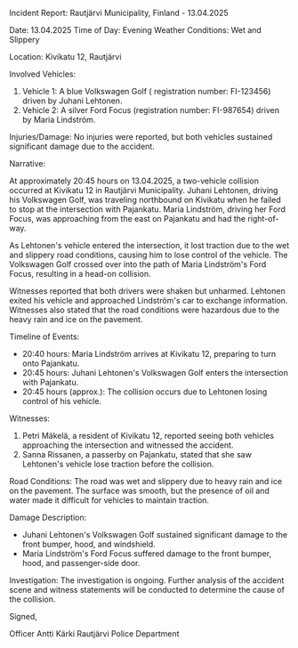 Incident Report: Rautjärvi Municipality, Finland - 13.04.2025

Date: 13.04.2025
Time of Day: Evening
Weather Conditions: Wet and Slippery

Location: Kivikatu 12, Rautjärvi

Involved Vehicles:

1. Vehicle 1: A blue Volkswagen Golf ( registration number: FI-123456) driven by Juhani Lehtonen.
2. Vehicle 2: A silver Ford Focus (registration number: FI-987654) driven by Maria Lindström.

Injuries/Damage:
No injuries were reported, but both vehicles sustained significant damage due to the accident.

Narrative:

At approximately 20:45 hours on 13.04.2025, a two-vehicle collision occurred at Kivikatu 12 in Rautjärvi Municipality. Juhani Lehtonen, driving his Volkswagen Golf, was traveling northbound on Kivikatu when he failed to stop at the intersection with Pajankatu. Maria Lindström, driving her Ford Focus, was approaching from the east on Pajankatu and had the right-of-way.

As Lehtonen's vehicle entered the intersection, it lost traction due to the wet and slippery road conditions, causing him to lose control of the vehicle. The Volkswagen Golf crossed over into the path of Maria Lindström's Ford Focus, resulting in a head-on collision.

Witnesses reported that both drivers were shaken but unharmed. Lehtonen exited his vehicle and approached Lindström's car to exchange information. Witnesses also stated that the road conditions were hazardous due to the heavy rain and ice on the pavement.

Timeline of Events:

- 20:40 hours: Maria Lindström arrives at Kivikatu 12, preparing to turn onto Pajankatu.
- 20:45 hours: Juhani Lehtonen's Volkswagen Golf enters the intersection with Pajankatu.
- 20:45 hours (approx.): The collision occurs due to Lehtonen losing control of his vehicle.

Witnesses:

1. Petri Mäkelä, a resident of Kivikatu 12, reported seeing both vehicles approaching the intersection and witnessed the accident.
2. Sanna Rissanen, a passerby on Pajankatu, stated that she saw Lehtonen's vehicle lose traction before the collision.

Road Conditions:
The road was wet and slippery due to heavy rain and ice on the pavement. The surface was smooth, but the presence of oil and water made it difficult for vehicles to maintain traction.

Damage Description:

- Juhani Lehtonen's Volkswagen Golf sustained significant damage to the front bumper, hood, and windshield.
- Maria Lindström's Ford Focus suffered damage to the front bumper, hood, and passenger-side door.

Investigation:
The investigation is ongoing. Further analysis of the accident scene and witness statements will be conducted to determine the cause of the collision.

Signed,

Officer Antti Kärki
Rautjärvi Police Department